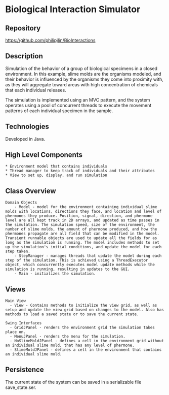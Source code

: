 # Biological Interaction Simulator


## Repository
<https://github.com/philipjlin/BioInteractions>


## Description
Simulation of the behavior of a group of biological specimens in a closed environment. In this example, slime molds are the organisms modeled, and their behavior is influenced by the organisms they come into proximity with, as they will aggregate toward areas with high concentration of chemicals that each individual releases.

The simulation is implemented using an MVC pattern, and the system operates using a pool of concurrent threads to execute the movement patterns of each individual specimen in the sample.


## Technologies
Developed in Java.


## High Level Components
    * Environment model that contains individuals
    * Thread manager to keep track of individuals and their attributes
    * View to set up, display, and run simulation


## Class Overview
    Domain Objects
        - Model - model for the environment containing individual slime molds with locations, directions they face, and location and level of phermones they produce. Position, signal, direction, and phermone level are all kept track in 2D arrays, and updated as time passes in the simulation. The simulation speed, size of the environment, the number of slime molds, the amount of phermone produced, and how the phermones propagate are all field that can be modified in the model. Transient runnable objects are used to update all the fields for as long as the simulation is running. The model includes methods to set up the simulation's initial conditions, and update the model for each step taken. 
        - StepManager - manages threads that update the model during each step of the simulation. This is achieved using a ThreadExecutor object, which concurrently executes model update methods while the simulation is running, resulting in updates to the GUI. 
        - Main - initializes the simulation.


## Views
    Main View
      - View - Contains methods to initialize the view grid, as well as setup and update the view grid based on changes to the model. Also has methods to load a saved state or to save the current state.
      
    Swing Interfaces
      - GridJPanel - renders the environment grid the simulation takes place on.
      - MenuJPanel - renders the menu for the simulation.
      - NoSlimeMoldJPanel - defines a cell in the environment grid without an individual slime mold, that has any level of phermone.
      - SlimeMoldJPanel - defines a cell in the environment that contains an individual slime mold.


## Persistence
The current state of the system can be saved in a serializable file save_state.ser.
